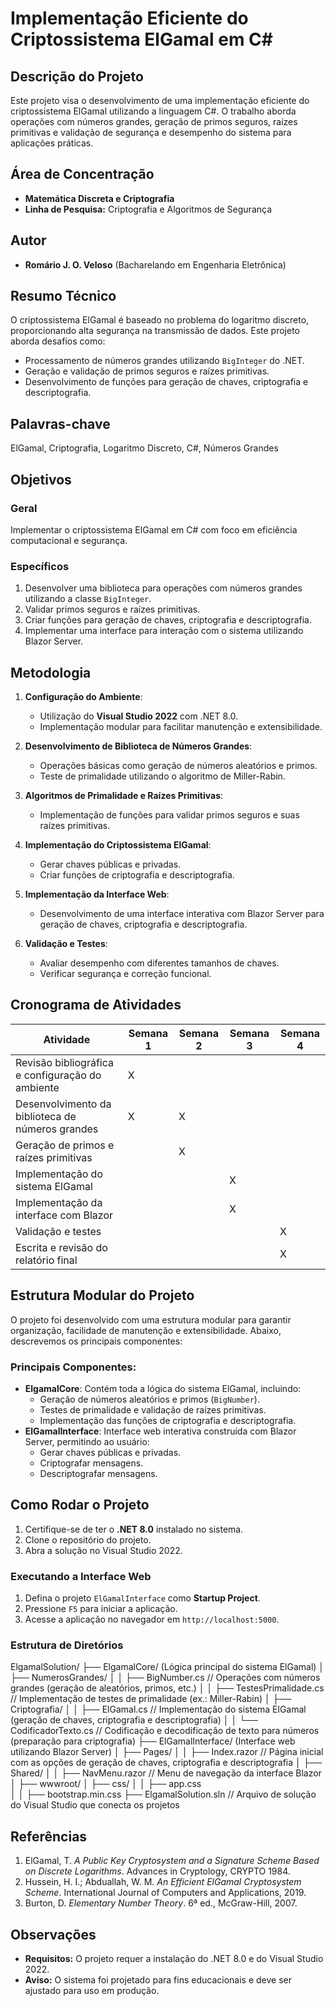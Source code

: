 # Implementação Eficiente do Criptossistema ElGamal em C#

## Descrição do Projeto
Este projeto visa o desenvolvimento de uma implementação eficiente do criptossistema ElGamal utilizando a linguagem C#. O trabalho aborda operações com números grandes, geração de primos seguros, raízes primitivas e validação de segurança e desempenho do sistema para aplicações práticas.

## Área de Concentração
- **Matemática Discreta e Criptografia**
- **Linha de Pesquisa:** Criptografia e Algoritmos de Segurança

## Autor
- **Romário J. O. Veloso** (Bacharelando em Engenharia Eletrônica)

## Resumo Técnico
O criptossistema ElGamal é baseado no problema do logaritmo discreto, proporcionando alta segurança na transmissão de dados. Este projeto aborda desafios como:
- Processamento de números grandes utilizando `BigInteger` do .NET.
- Geração e validação de primos seguros e raízes primitivas.
- Desenvolvimento de funções para geração de chaves, criptografia e descriptografia.

## Palavras-chave
ElGamal, Criptografia, Logaritmo Discreto, C#, Números Grandes

## Objetivos

### Geral
Implementar o criptossistema ElGamal em C# com foco em eficiência computacional e segurança.

### Específicos
1. Desenvolver uma biblioteca para operações com números grandes utilizando a classe `BigInteger`.
2. Validar primos seguros e raízes primitivas.
3. Criar funções para geração de chaves, criptografia e descriptografia.
4. Implementar uma interface para interação com o sistema utilizando Blazor Server.

## Metodologia
1. **Configuração do Ambiente**:
   - Utilização do **Visual Studio 2022** com .NET 8.0.
   - Implementação modular para facilitar manutenção e extensibilidade.

2. **Desenvolvimento de Biblioteca de Números Grandes**:
   - Operações básicas como geração de números aleatórios e primos.
   - Teste de primalidade utilizando o algoritmo de Miller-Rabin.

3. **Algoritmos de Primalidade e Raízes Primitivas**:
   - Implementação de funções para validar primos seguros e suas raízes primitivas.

4. **Implementação do Criptossistema ElGamal**:
   - Gerar chaves públicas e privadas.
   - Criar funções de criptografia e descriptografia.

5. **Implementação da Interface Web**:
   - Desenvolvimento de uma interface interativa com Blazor Server para geração de chaves, criptografia e descriptografia.

6. **Validação e Testes**:
   - Avaliar desempenho com diferentes tamanhos de chaves.
   - Verificar segurança e correção funcional.

## Cronograma de Atividades
| Atividade                                     | Semana 1 | Semana 2 | Semana 3 | Semana 4 |
|-----------------------------------------------|----------|----------|----------|----------|
| Revisão bibliográfica e configuração do ambiente | X        |          |          |          |
| Desenvolvimento da biblioteca de números grandes | X        | X        |          |          |
| Geração de primos e raízes primitivas          |          | X        |          |          |
| Implementação do sistema ElGamal              |          |          | X        |          |
| Implementação da interface com Blazor         |          |          | X        |          |
| Validação e testes                             |          |          |          | X        |
| Escrita e revisão do relatório final          |          |          |          | X        |

## Estrutura Modular do Projeto

O projeto foi desenvolvido com uma estrutura modular para garantir organização, facilidade de manutenção e extensibilidade. Abaixo, descrevemos os principais componentes:

### Principais Componentes:
- **ElgamalCore**: Contém toda a lógica do sistema ElGamal, incluindo:
  - Geração de números aleatórios e primos (`BigNumber`).
  - Testes de primalidade e validação de raízes primitivas.
  - Implementação das funções de criptografia e descriptografia.
- **ElGamalInterface**: Interface web interativa construída com Blazor Server, permitindo ao usuário:
  - Gerar chaves públicas e privadas.
  - Criptografar mensagens.
  - Descriptografar mensagens.

## Como Rodar o Projeto

1. Certifique-se de ter o **.NET 8.0** instalado no sistema.
2. Clone o repositório do projeto.
3. Abra a solução no Visual Studio 2022.

### Executando a Interface Web
1. Defina o projeto `ElGamalInterface` como **Startup Project**.
2. Pressione `F5` para iniciar a aplicação.
3. Acesse a aplicação no navegador em `http://localhost:5000`.

### Estrutura de Diretórios

ElgamalSolution/
├── ElgamalCore/            (Lógica principal do sistema ElGamal)
│   ├── NumerosGrandes/
│   │   ├── BigNumber.cs          // Operações com números grandes (geração de aleatórios, primos, etc.)
│   │   ├── TestesPrimalidade.cs  // Implementação de testes de primalidade (ex.: Miller-Rabin)
│   ├── Criptografia/
│   │   ├── ElGamal.cs            // Implementação do sistema ElGamal (geração de chaves, criptografia e descriptografia)
│   │   └── CodificadorTexto.cs   // Codificação e decodificação de texto para números (preparação para criptografia)
├── ElGamalInterface/       (Interface web utilizando Blazor Server)
│   ├── Pages/
│   │   ├── Index.razor           // Página inicial com as opções de geração de chaves, criptografia e descriptografia
│   ├── Shared/
│   │   ├── NavMenu.razor         // Menu de navegação da interface Blazor
│   ├── wwwroot/
│       ├── css/
│       │   ├── app.css           
│       │   ├── bootstrap.min.css 
├── ElgamalSolution.sln      // Arquivo de solução do Visual Studio que conecta os projetos



## Referências
1. ElGamal, T. *A Public Key Cryptosystem and a Signature Scheme Based on Discrete Logarithms*. Advances in Cryptology, CRYPTO 1984.
2. Hussein, H. I.; Abduallah, W. M. *An Efficient ElGamal Cryptosystem Scheme*. International Journal of Computers and Applications, 2019.
3. Burton, D. *Elementary Number Theory*. 6ª ed., McGraw-Hill, 2007.

## Observações
- **Requisitos:** O projeto requer a instalação do .NET 8.0 e do Visual Studio 2022.
- **Aviso:** O sistema foi projetado para fins educacionais e deve ser ajustado para uso em produção.
